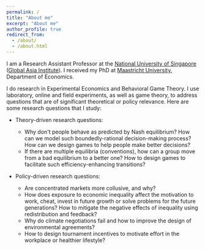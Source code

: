 ```yaml
---
permalink: /
title: "About me"
excerpt: "About me"
author_profile: true
redirect_from: 
  - /about/
  - /about.html
---
```


I am a Research Assistant Professor at the [National University of Singapore](https://www.nus.edu.sg/) ([Global Asia Institute](https://www.gai.nus.edu.sg/)). I received my PhD at [Maastricht University](http://www.maastrichtuniversity.nl/), Department of Economics.


I do research in Experimental Economics and Behavioral Game Theory. I use laboratory, online and field experiments, as well as game theory, to address questions that are of significant theoretical or policy relevance. Here are some research questions that I study:

- Theory-driven research questions:
  -  Why don't people behave as predicted by Nash equilibrium? How can we model such boundedly-rational decision-making process? How can we design games to help people make better decisions?
  -  If there are multiple equilibria (conventions), how can a group move from a bad equilibrium to a better one? How to design games to facilitate such efficiency-enhancing transitions?

- Policy-driven research questions:
  - Are concentrated markets more collusive, and why?
  - How does exposure to economic inequality affect the motivation to work, cheat, invest in future growth or solve problems for the future generations? How to mitigate the negative effects of inequality using redistribution and feedback?
  - Why do climate negotiations fail and how to improve the design of environmental agreements?
  - How to design tournament incentives to motivate effort in the workplace or healthier lifestyle? 
